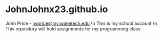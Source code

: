 # JohnJohnx23.github.io

John Price - jwprice@my.waketech.edu \n
This is my school account \n
This repository will hold assignments for my programming class